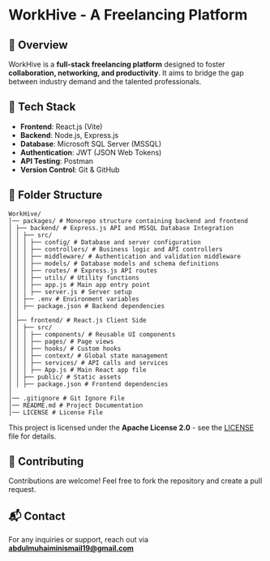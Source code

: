 # WorkHive - A Freelancing Platform

## 📌 Overview

WorkHive is a **full-stack freelancing platform** designed to foster **collaboration, networking, and productivity**. It aims to bridge the gap between industry demand and the talented professionals.

## 🚀 Tech Stack

- **Frontend**: React.js (Vite)
- **Backend**: Node.js, Express.js
- **Database**: Microsoft SQL Server (MSSQL)
- **Authentication**: JWT (JSON Web Tokens)
- **API Testing**: Postman
- **Version Control**: Git & GitHub

## 📂 Folder Structure

```
WorkHive/
│── packages/ # Monorepo structure containing backend and frontend
│ ├── backend/ # Express.js API and MSSQL Database Integration
│ │ ├── src/
│ │ │ ├── config/ # Database and server configuration
│ │ │ ├── controllers/ # Business logic and API controllers
│ │ │ ├── middleware/ # Authentication and validation middleware
│ │ │ ├── models/ # Database models and schema definitions
│ │ │ ├── routes/ # Express.js API routes
│ │ │ ├── utils/ # Utility functions
│ │ │ ├── app.js # Main app entry point
│ │ │ ├── server.js # Server setup
│ │ ├── .env # Environment variables
│ │ ├── package.json # Backend dependencies
│ │
│ ├── frontend/ # React.js Client Side
│ │ ├── src/
│ │ │ ├── components/ # Reusable UI components
│ │ │ ├── pages/ # Page views
│ │ │ ├── hooks/ # Custom hooks
│ │ │ ├── context/ # Global state management
│ │ │ ├── services/ # API calls and services
│ │ │ ├── App.js # Main React app file
│ │ ├── public/ # Static assets
│ │ ├── package.json # Frontend dependencies
│
│── .gitignore # Git Ignore File
│── README.md # Project Documentation
│── LICENSE # License File
```

This project is licensed under the **Apache License 2.0** - see the [LICENSE](LICENSE) file for details.

## 🤝 Contributing

Contributions are welcome! Feel free to fork the repository and create a pull request.

## 📬 Contact

For any inquiries or support, reach out via **[abdulmuhaiminismail19@gmail.com](mailto\:abdulmuhaiminismail19@gmail.com)**

